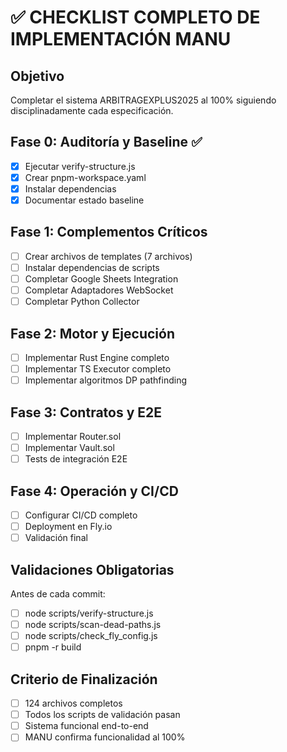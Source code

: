 # ✅ CHECKLIST COMPLETO DE IMPLEMENTACIÓN MANU

## Objetivo
Completar el sistema ARBITRAGEXPLUS2025 al 100% siguiendo disciplinadamente cada especificación.

## Fase 0: Auditoría y Baseline ✅
- [x] Ejecutar verify-structure.js
- [x] Crear pnpm-workspace.yaml
- [x] Instalar dependencias
- [x] Documentar estado baseline

## Fase 1: Complementos Críticos
- [ ] Crear archivos de templates (7 archivos)
- [ ] Instalar dependencias de scripts
- [ ] Completar Google Sheets Integration
- [ ] Completar Adaptadores WebSocket
- [ ] Completar Python Collector

## Fase 2: Motor y Ejecución
- [ ] Implementar Rust Engine completo
- [ ] Implementar TS Executor completo
- [ ] Implementar algoritmos DP pathfinding

## Fase 3: Contratos y E2E
- [ ] Implementar Router.sol
- [ ] Implementar Vault.sol
- [ ] Tests de integración E2E

## Fase 4: Operación y CI/CD
- [ ] Configurar CI/CD completo
- [ ] Deployment en Fly.io
- [ ] Validación final

## Validaciones Obligatorias
Antes de cada commit:
- [ ] node scripts/verify-structure.js
- [ ] node scripts/scan-dead-paths.js
- [ ] node scripts/check_fly_config.js
- [ ] pnpm -r build

## Criterio de Finalización
- [ ] 124 archivos completos
- [ ] Todos los scripts de validación pasan
- [ ] Sistema funcional end-to-end
- [ ] MANU confirma funcionalidad al 100%
